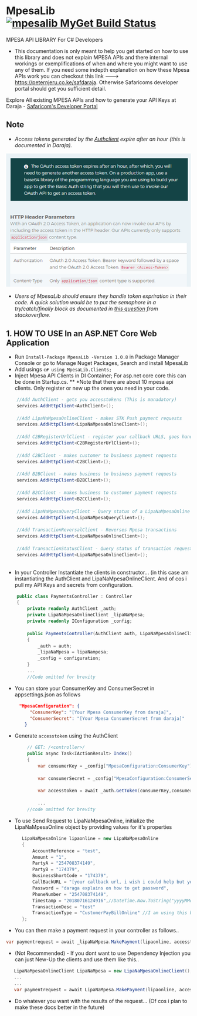 # MpesaLib [![mpesalib MyGet Build Status](https://www.myget.org/BuildSource/Badge/mpesalib?identifier=cf0f8e5c-2a40-41cf-8065-9f27db7e2678)](https://www.myget.org/)
 
MPESA API LIBRARY For C# Developers

* This documentation is only meant to help you get started on how to use this library and does not explain MPESA APIs and there internal workings or exemplifications of when and where you might want to use any of them. If you need some indepth explanation on how these Mpesa APIs work you can checkout this link ---> https://peternjeru.co.ke/safdaraja. Otherwise Safaricoms developer portal should get you sufficient detail.

Explore All existing MPESA APIs and how to generate your API Keys at Daraja - [Safaricom's Developer Portal](https://developer.safaricom.co.ke/apis-explorer)

## Note
* *Access tokens generated by the [Authclient](https://github.com/ayiemba/MpesaLib/blob/master/src/MpesaLib/Clients/AuthClient.cs) expire after an hour (this is documented in Daraja).* 

![Accesstoken Expirition period](screenshots/accesstoken.png)

* *Users of MpesaLib should ensure they handle token expriration in their code. A quick solution would be to put the semaphore in a try/catch/finally block as documented in [this question](https://stackoverflow.com/questions/49304326/refresh-token-using-static-httpclient) from stackoverflow.*

## 1. HOW TO USE In an ASP.NET Core Web Application

* Run `Install-Package MpesaLib -Version 1.0.8` in Package Manager Console or go to Manage Nuget Packages, Search and install MpesaLib
* Add usings ```c# using MpesaLib.Clients; ```
* Inject Mpesa API Clients in DI Container; For asp.net core core this can be done in Startup.cs. 
** *Note that there are about 10 mpesa api clients. Only register or new up the ones you need in your code.

```c#
    //Add AuthClient - gets you accesstokens (This is manadatory)
    services.AddHttpClient<AuthClient>();
    
    //Add LipaNaMpesaOnlineClient - makes STK Push payment requests
    services.AddHttpClient<LipaNaMpesaOnlineClient>();
    
    //Add C2BRegisterUrlClient - register your callback URLS, goes hand-in-hand with the C2BClient
    services.AddHttpClient<C2BRegisterUrlClient>();
    
    //Add C2BClient - makes customer to business payment requests 
    services.AddHttpClient<C2BClient>();
    
    //Add B2BClient - makes business to business payment requests
    services.AddHttpClient<B2BClient>();
    
    //Add B2CClient - makes business to customer payment requests
    services.AddHttpClient<B2CClient>();
    
    //Add LipaNaMpesaQueryClient - Query status of a LipaNaMpesaOnline Payment request
    services.AddHttpClient<LipaNaMpesaQueryClient>();
    
    //Add TransactionReversalClient - Reverses Mpesa transactions
    services.AddHttpClient<LipaNaMpesaOnlineClient>();
    
    //Add TransactionStatusClient - Query status of transaction requests
    services.AddHttpClient<LipaNaMpesaOnlineClient>();   
    
```
* In your Controller Instantiate the clients in constructor... (in this case am instantiating the AuthClient and LipaNaMpesaOnlineClient. And of cos i pull my API Keys and secrets from configuration.

```c#
    public class PaymentsController : Controller
    {
        private readonly AuthClient _auth;
        private LipaNaMpesaOnlineClient _lipaNaMpesa;        
        private readonly IConfiguration _config;

        public PaymentsController(AuthClient auth, LipaNaMpesaOnlineClient lipaNampesa, IConfiguration configuration)
        {
            _auth = auth;
            _lipaNaMpesa = lipaNampesa;            
            _config = configuration;
        }
        ...
        //Code omitted for brevity
```
* You can store your ConsumerKey and ConsumerSecret in appsettings.json as follows

```json
     "MpesaConfiguration": {
         "ConsumerKey": "[Your Mpesa ConsumerKey from daraja]",
         "ConsumerSecret": "[Your Mpesa ConsumerSecret from daraja]"
       }
```

* Generate `accesstoken` using the AuthClient

```c#
        // GET: /<controller>/
        public async Task<IActionResult> Index()
        {
            var consumerKey = _config["MpesaConfiguration:ConsumerKey"];

            var consumerSecret = _config["MpesaConfiguration:ConsumerSecret"];

            var accesstoken = await _auth.GetToken(consumerKey,consumerSecret);
            
            ...
        //code omitted for brevity
```

* To use Send Request to LipaNaMpesaOnline, initialize the LipaNaMpesaOnline object by providing values for it's properties

```c#
      LipaNaMpesaOnline lipaonline = new LipaNaMpesaOnline
      {
          AccountReference = "test",
          Amount = "1",
          PartyA = "254708374149",
          PartyB = "174379",
          BusinessShortCode = "174379",
          CallBackURL = "[your callback url, i wish i could help but you'll have to write your own]",
          Password = "daraga explains on how to get password",
          PhoneNumber = "254708374149",
          Timestamp = "20180716124916",//DateTime.Now.ToString("yyyyMMddHHmmss"),
          TransactionDesc = "test"
          TransactionType = "CustomerPayBillOnline" //I am using this by default, you might wanna check the other option
      };
```

* You can then make a payment request in your controller as follows..

```c#
var paymentrequest = await _lipaNaMpesa.MakePayment(lipaonline, accesstoken);
```

* (Not Recommended) - If you dont want to use Dependency Injection you can just New-Up the clients and use them like this..
```c#
   LipaNaMpesaOnlineClient LipaNaMpesa = new LipaNaMpesaOnlineClient();
   ...
   ...
   var paymentrequest = await LipaNaMpesa.MakePayment(lipaonline, accesstoken);
```
* Do whatever you want with the results of the request... (Of cos i plan to make these docs better in the future)
